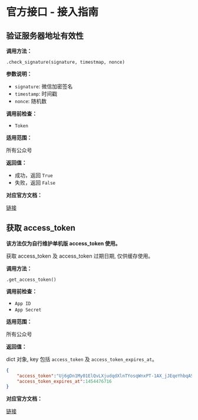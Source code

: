 # 官方接口 - 接入指南

## 验证服务器地址有效性

**调用方法：**

`.check_signature(signature, timestmap, nonce)`

**参数说明：**

* `signature`: 微信加密签名
* `timestamp`: 时间戳
* `nonce`: 随机数

**调用前检查：**

* `Token`

**适用范围：**

所有公众号

**返回值：**

* 成功，返回 `True`
* 失败，返回 `False`

**对应官方文档：**

[链接](http://mp.weixin.qq.com/wiki/8/f9a0b8382e0b77d87b3bcc1ce6fbc104.html#.E7.AC.AC.E4.BA.8C.E6.AD.A5.EF.BC.9A.E9.AA.8C.E8.AF.81.E6.9C.8D.E5.8A.A1.E5.99.A8.E5.9C.B0.E5.9D.80.E7.9A.84.E6.9C.89.E6.95.88.E6.80.A7)

## 获取 access_token

**该方法仅为自行维护单机版 access_token 使用。**

获取 access_token 及 access_token 过期日期, 仅供缓存使用。

**调用方法：**

`.get_access_token()`

**调用前检查：**

* `App ID`
* `App Secret`

**适用范围：**

所有公众号

**返回值：**

dict 对象, key 包括 `access_token` 及 `access_token_expires_at`。

```json
{
    "access_token":"Uj6gDn1My01ElQvLXjudqdXlnTYosqWnxPT-1AX_jJEqeYhbqASZXPlnur7k6YV7Erjvd_JDXbQWeZYIMmu958WV4VWe7GKD65q_VLHecTp8nA5DwU_DOdmVBACU2wDkPGBbAHAEVQ",
    "access_token_expires_at":1454476716
}
```

**对应官方文档：**

[链接](http://mp.weixin.qq.com/wiki/14/9f9c82c1af308e3b14ba9b973f99a8ba.html)


